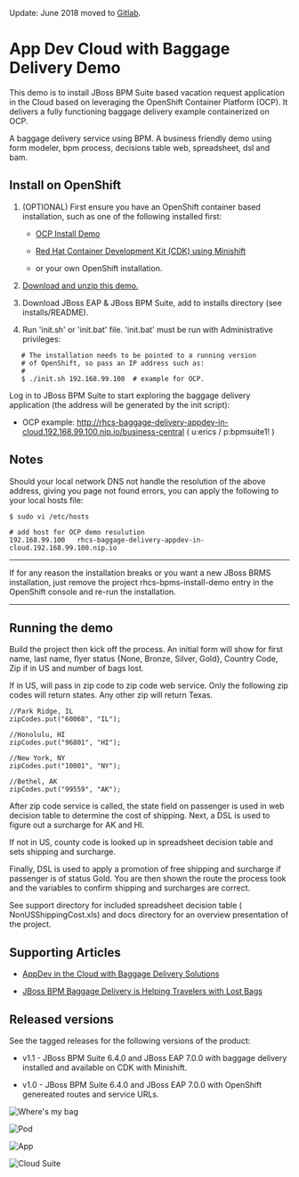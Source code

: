 Update: June 2018 moved to [Gitlab](https://gitlab.com/redhatdemocentral/rhcs-baggage-delivery-demo).


App Dev Cloud with Baggage Delivery Demo
==============================================
This demo is to install JBoss BPM Suite based vacation request application in the Cloud based on leveraging the OpenShift Container Platform (OCP). It delivers a fully functioning baggage delivery example containerized on OCP.

A baggage delivery service using BPM. A business friendly demo using form modeler, bpm process, decisions table web, spreadsheet, dsl and bam.  


Install on OpenShift
--------------------
1. (OPTIONAL) First ensure you have an OpenShift container based installation, such as one of the following installed first:

    - [OCP Install Demo](https://github.com/redhatdemocentral/ocp-install-demo)

    - [Red Hat Container Development Kit (CDK) using Minishift](https://developers.redhat.com/products/cdk/overview)

    - or your own OpenShift installation.

2. [Download and unzip this demo.](https://github.com/redhatdemocentral/rhcs-baggage-delivery-demo/archive/master.zip)

3. Download JBoss EAP & JBoss BPM Suite, add to installs directory (see installs/README).

4. Run 'init.sh' or 'init.bat' file. 'init.bat' must be run with Administrative privileges:

```
   # The installation needs to be pointed to a running version
   # of OpenShift, so pass an IP address such as:
   #
   $ ./init.sh 192.168.99.100  # example for OCP.
```

Log in to JBoss BPM Suite to start exploring the baggage delivery application (the address will be generated by the init
script):

  - OCP example: http://rhcs-baggage-delivery-appdev-in-cloud.192.168.99.100.nip.io/business-central ( u:erics / p:bpmsuite1! )


Notes
-----

Should your local network DNS not handle the resolution of the above address, giving you page not found errors, you can apply the
following to your local hosts file:

```
$ sudo vi /etc/hosts

# add host for OCP demo resulution
192.168.99.100   rhcs-baggage-delivery-appdev-in-cloud.192.168.99.100.nip.io 
```

-----

If for any reason the installation breaks or you want a new JBoss BRMS installation, just remove the project rhcs-bpms-install-demo
entry in the OpenShift console and re-run the installation.

-----


Running the demo
----------------
Build the project then kick off the process. An initial form will show for first name, last name, 
flyer status {None, Bronze, Silver, Gold}, Country Code, Zip if in US and number of bags lost.  

If in US, will pass in zip code to zip code web service. Only the following zip codes will return 
states. Any other zip will return Texas.

    //Park Ridge, IL
    zipCodes.put("60068", "IL");
		
    //Honolulu, HI
    zipCodes.put("96801", "HI");
		
    //New York, NY
    zipCodes.put("10001", "NY");
		
    //Bethel, AK
    zipCodes.put("99559", "AK");

After zip code service is called, the state field on passenger is used in web decision table to 
determine the cost of shipping.  Next, a DSL is used to figure out a surcharge for AK and HI.  

If not in US, county code is looked up in spreadsheet decision table and sets shipping and surcharge.

Finally, DSL is used to apply a promotion of free shipping and surcharge if passenger is of status Gold. 
You are then shown the route the process took and the variables to confirm shipping and surcharges are correct.

See support directory for included spreadsheet decision table ( NonUSShippingCost.xls) and docs directory for 
an overview presentation of the project.


Supporting Articles
-------------------
- [AppDev in the Cloud with Baggage Delivery Solutions](http://www.schabell.org/2017/11/appdev-in-cloud-with-baggage-delivery-solutions.html)

- [JBoss BPM Baggage Delivery is Helping Travelers with Lost Bags](http://www.schabell.org/2015/03/jboss-bpmsuite-helping-travelers-with-lost-bags.html)


Released versions
-----------------
See the tagged releases for the following versions of the product:

- v1.1 - JBoss BPM Suite 6.4.0 and JBoss EAP 7.0.0 with baggage delivery installed and available on CDK with Minishift.

- v1.0 - JBoss BPM Suite 6.4.0 and JBoss EAP 7.0.0 with OpenShift genereated routes and service URLs.

![Where's my bag](https://github.com/redhatdemocentral/rhcs-baggage-delivery-demo/blob/master/docs/demo-images/where-is-my-bag.jpg?raw=true)

![Pod](https://github.com/redhatdemocentral/rhcs-baggage-delivery-demo/blob/master/docs/demo-images/ocp-baggage-pod.png?raw=true)

![App](https://github.com/redhatdemocentral/rhcs-baggage-delivery-demo/blob/master/docs/demo-images/ocp-baggage-app.png?raw=true)

![Cloud Suite](https://github.com/redhatdemocentral/rhcs-baggage-delivery-demo/blob/master/docs/demo-images/rhcs-arch.png?raw=true)

